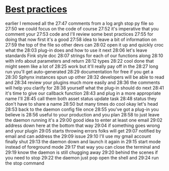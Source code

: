 # [Best practices](https://youtu.be/YPZ1FWvhf7k?t=27m42s)

earlier I removed all the
27:47
comments from a log argh stop py file so
27:50
we could focus on the code of course
27:52
it's imperative that you comment your
27:53
code and I'll review some best practices
27:55
for doing that now first it's a good
27:58
idea to leave a bit of information on
27:59
the top of the file so other devs can
28:02
open it up and quickly croc what the
28:03
plug-in does and how to use it next
28:06
let's leave standards Fink style doc
28:07
strings for each of our functions along
28:10
with info about parameters and return
28:12
types
28:22
cool done that might seem like a lot of
28:25
work but it'll really pay off in the
28:27
long run you'll get auto-generated
28:29
documentation for free if you get a
28:30
Sphynx instances spun up other
28:32
developers will be able to read and
28:34
review your plugins much more easily and
28:36
the comments will help you clarify for
28:38
yourself what the plug-in should do next
28:41
it's time to give our callback function
28:43
and plug in a more appropriate name I'll
28:45
call them both asset status update task
28:48
status they don't have to share a name
28:50
but many times do cool okay let's head
28:53
back to the daemon config file once
28:55
you've got a plug-in you believe is
28:56
useful to your production and you plan
28:58
to just leave the daemon running it's a
29:00
good idea to enter at least one email
29:02
address down here at the bottom that way
29:04
if something goes wrong and your plugin
29:05
starts throwing errors folks will get
29:07
notified by email and can address the
29:09
issue
29:10
I'll use my gmail account finally shut
29:13
the daemon down and launch it again in
29:15
start mode instead of foreground mode
29:17
that way you can close the terminal and
29:19
know the daemon is still chugging away
29:20
behind the scenes if you need to stop
29:22
the daemon just pop open the shell and
29:24
run the stop command